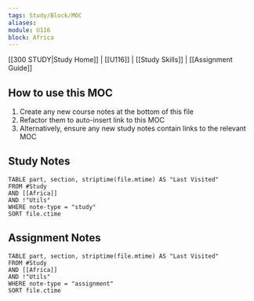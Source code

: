 ```yaml
---
tags: Study/Block/MOC
aliases: 
module: U116
block: Africa
---
```


[[300 STUDY|Study Home]] | [[U116]] | [[Study Skills]] | [[Assignment Guide]]

## How to use this MOC
1. Create any new course notes at the bottom of this file
2. Refactor them to auto-insert link to this MOC
3. Alternatively, ensure any new study notes contain links to the relevant MOC

## Study Notes

```dataview
TABLE part, section, striptime(file.mtime) AS "Last Visited"
FROM #Study 
AND [[Africa]]
AND !"Utils"
WHERE note-type = "study"
SORT file.ctime
```

## Assignment Notes

```dataview
TABLE part, section, striptime(file.mtime) AS "Last Visited"
FROM #Study 
AND [[Africa]]
AND !"Utils"
WHERE note-type = "assignment"
SORT file.ctime
```